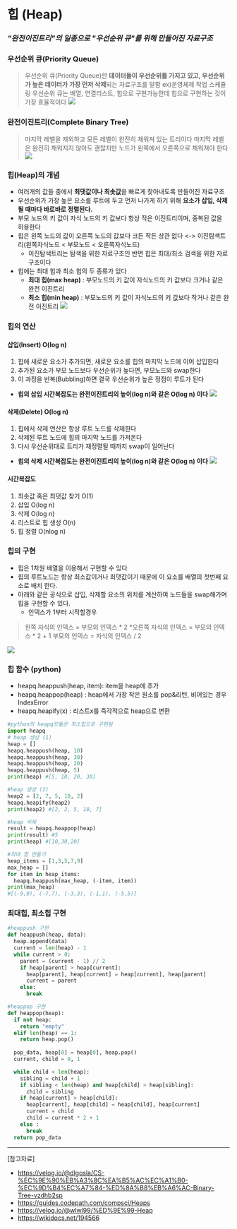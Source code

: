 # 힙 (Heap)
### _"완전이진트리"의 일종으로 "우선순위 큐"를 위해 만들어진 자료구조_

###  우선순위 큐(Priority Queue)
> 우선순위 큐(Priority Queue)란 **데이터들이 우선순위를 가지고 있고, 우선순위가 높은 데이터가 가장 먼저 삭제**되는 자료구조를 말함 
 ex)운영체제 작업 스케쥴링
 우선순위 큐는 배열, 연결리스트, 힙으로 구현가능한데 힙으로 구현하는 것이 가장 효율적이다
![](https://velog.velcdn.com/images/nunbobae/post/8ddb0ee4-b832-4234-891f-22dd8fdf4dfc/image.png)

### 완전이진트리(Complete Binary Tree)
> 마지막 레벨을 제외하고 모든 레벨이 완전히 채워져 있는 트리이다
마지막 레벨은 완전히 채워지지 않아도 괜찮지만 노드가 왼쪽에서 오른쪽으로 채워져야 한다
![](https://velog.velcdn.com/images/nunbobae/post/fa98fa48-76ce-4ce9-aae8-887ea6fc10b7/image.png)


### 힙(Heap)의 개념
- 여러개의 값들 중에서 **최댓값이나 최솟값**을 빠르게 찾아내도록 만들어진 자료구조
- 우선순위가 가장 높은 요소를 루트에 두고 먼저 나가게 하기 위해 **요소가 삽입, 삭제 될 때마다 바로바로 정렬된다.**
- 부모 노드의 키 값이 자식 노드의 키 값보다 항상 작은 이진트리이며, 중복된 값을 허용한다
- 힙은 왼쪽 노드의 값이 오른쪽 노드의 값보다 크든 작든 상관 없다
	<-> 이진탐색트리(왼쪽자식노드 < 부모노드 < 오른쪽자식노드)
    - 이진탐색트리는 탐색을 위한 자료구조인 반면 힙은 최대/최소 검색을 위한 자료구조이다
- 힙에는 최대 힙과 최소 힙의 두 종류가 있다
  - **최대 힙(max heap)** : 부모노드의 키 값이 자식노드의 키 값보다 크거나 같은 완전 이진트리
  - **최소 힙(min heap)** : 부모노드의 키 값이 자식노드의 키 값보다 작거나 같은 완전 이진트리
  ![](https://i.imgur.com/1mghTRv.png)

### 힙의 연산

#### 삽입(Insert) O(log n)
1. 힙에 새로운 요소가 추가되면, 새로운 요소를 힙의 마지막 노드에 이어 삽입한다
2. 추가된 요소가 부모 노드보다 우선순위가 높다면, 부모노드와 swap한다
3. 이 과정을 반복(Bubbling)하면 결국 우선순위가 높은 정점이 루트가 된다
- **힙의 삽입 시간복잡도는 완전이진트리의 높이(log n)와 같은 O(log n) 이다**
  ![](https://i.imgur.com/kx7DM60.png)
  
#### 삭제(Delete) O(log n)
1. 힙에서 삭제 연산은 항상 루트 노드를 삭제한다
2. 삭제된 루트 노드에 힙의 마지막 노드를 가져온다
3. 다시 우선순위대로 트리가 재정렬될 때까지 swap이 일어난다
- **힙의 삭제 시간복잡도는 완전이진트리의 높이(log n)와 같은 O(log n) 이다**
  ![](https://i.imgur.com/FGNU5Ks.png)

#### 시간복잡도
1. 최솟값 혹은 최댓값 찾기 O(1)
2. 삽입 O(log n)
3. 삭제 O(log n)
4. 리스트로 힙 생성 O(n)
5. 힙 정렬 O(nlog n)

### 힙의 구현
- 힙은 1차원 배열을 이용해서 구현할 수 있다
- 힙의 루트노드는 항상 최소값이거나 최댓값이기 때문에 이 요소를 배열의 첫번째 요소로 배치 한다.
- 아래와 같은 공식으로 삽입, 삭제할 요소의 위치를 계산하여 노드들을 swap해가며 힙을 구현할 수 있다.
  - 인덱스가 1부터 시작할경우
>   왼쪽 자식의 인덱스 = 부모의 인덱스 * 2
    *오른쪽 자식의 인덱스 = 부모의 인덱스 * 2 + 1
   부모의 인덱스 = 자식의 인덱스 / 2
   
  ![](https://i.imgur.com/VHtiUsL.png)
### 힙 함수 (python)
- heapq.heappush(heap, item): item을 heap에 추가
- heapq.heappop(heap) : heap에서 가장 작은 원소를 pop&리턴, 비어있는 경우 IndexError
- heapq.heapify(x) : 리스트x를 즉각적으로 heap으로 변환


```python
#python의 heapq모듈은 최소힙으로 구현됨
import heapq 
# heap 생성 (1)
heap = []
heapq.heappush(heap, 10)
heapq.heappush(heap, 30)
heapq.heappush(heap, 20)
heapq.heappush(heap, 5)
print(heap) #[5, 10, 20, 30]

#heap 생성 (2)
heap2 = [2, 7, 5, 10, 2]
heapq.heapify(heap2)
print(heap2) #[2, 2, 5, 10, 7]

#heap 삭제
result = heapq.heappop(heap) 
print(result) #5
print(heap) #[10,30,20]

#최대 힙 만들기
heap_items = [1,3,5,7,9]
max_heap = []
for item in heap_items:
  heapq.heappush(max_heap, (-item, item))
print(max_heap)
#[(-9,9), (-7,7), (-3,3), (-1,1), (-5,5)]

```

### 최대힙, 최소힙 구현
```python
#heappush 구현
def heappush(heap, data):
  heap.append(data)
  current = len(heap) - 1
  while current > 0:
    parent = (current - 1) // 2
    if heap[parent] > heap[current]:
      heap[parent], heap[current] = heap[current], heap[parent]
      current = parent
    else:
      break

#heappop 구현
def heappop(heap):
  if not heap:
    return "empty"
  elif len(heap) == 1:
    return heap.pop()
  
  pop_data, heap[0] = heap[0], heap.pop()
  current, child = 0, 1

  while child < len(heap):
    sibling = child + 1
    if sibling < len(heap) and heap[child] > heap[sibling]:
      child = sibling
    if heap[current] > heap[child]:
      heap[current], heap[child] = heap[child], heap[current]
      current = child
      child = current * 2 + 1
    else :
      break
  return pop_data
```
---
[참고자료]
- https://velog.io/@dlgosla/CS-%EC%9E%90%EB%A3%8C%EA%B5%AC%EC%A1%B0-%EC%9D%B4%EC%A7%84-%ED%8A%B8%EB%A6%AC-Binary-Tree-vzdhb2sp
- https://guides.codepath.com/compsci/Heaps
- https://velog.io/@wlwl99/%ED%9E%99-Heap
- https://wikidocs.net/194566